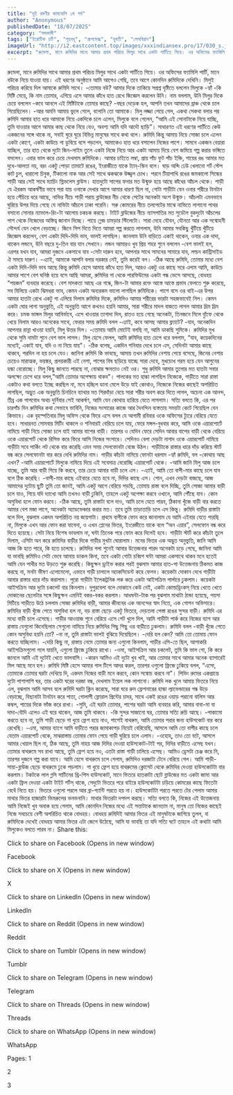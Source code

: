 ```yaml
---
title: "দুই রমণীর কামকেলি ১ম পর্ব"
author: "Anonymous"
publishedDate: "18/07/2025"
category: "সমকামী"
tags: ["ইরোটিক চটি", "গৃহবধূ", "গ্রুপসেক্স", "যুবতী", "লেসবিয়ান"]
imageUrl: "http://i2.eastcontent.top/images/xxxindiansex.pro/17/030_s.jpg"
excerpt: "রুমেলা, মানে রুমিদির সাথে আমার প্রথম পরিচয় মিলুর সাথে একটা পার্টিতে গিয়ে। ওর অফিসের ফ্যামিলি পার্টি, মানে বউকে নিয়ে যাওয়া যায়। এই ধরণের অনুষ্ঠানে আমি আগেও গেছি, তবে আগে কোনদিন রুমিদিকে দেখিনি। মি..."
---
```


রুমেলা, মানে রুমিদির সাথে আমার প্রথম পরিচয় মিলুর সাথে একটা পার্টিতে গিয়ে। ওর অফিসের ফ্যামিলি পার্টি, মানে বউকে নিয়ে যাওয়া যায়। এই ধরণের অনুষ্ঠানে আমি আগেও গেছি, তবে আগে কোনদিন রুমিদিকে দেখিনি। মিলুই পরিচয় করিয়ে দিল আমাকে রুমিদি সাথে।
-তোমার বউ? আমার দিকে তাকিয়ে সপ্রশ্ন দৃষ্টিতে বললেন মিলুকে
-হ্যাঁ
-কি মিষ্টি মেয়ে, কি নাম তোমার, এগিয়ে এসে আমার কাঁধে হাত রেখে জিজ্ঞেস করলেন উনি। নাম বললাম, উনি মিলুর দিকে চেয়ে বললেন
-কবে আনলে এই মিষ্টিটাকে তোমার কাছে?
-বছর দেড়েক হল, আপনি তখন আমাদের ব্রাঞ্চ থেকে চলে গিয়েছিলেন।
-আর অমনি আমায় ভুলে গেলে, বলোনি তো আমাকে।
মিলু লজ্জা পেয়ে গেল, একথা সেকথা বলার পর রুমিদি আমার হাত ধরে আমাকে নিয়ে একদিকে চলে এলেন, মিলুকে বলে গেলেন, “আমি এই সোনাটাকে নিয়ে যাচ্ছি, তুমি যাওয়ার আগে আমার কাছ থেকে নিয়ে যেও, অবশ্য আমি যদি আদৌ ছাড়ি”।
সাধারণত এই ধরণের পার্টিতে কেউ একজনের সঙ্গে থাকে না, সবাই ঘুরে ঘুরে বিভিন্ন মানুষের সাথে কথা বলে। রুমিদি কিন্তু আমায় নিয়ে সোজা চলে এলেন একটা কোণে, একটা কাউচে গা ডুবিয়ে বসে পড়লেন, আমাকেও হাত ধরে বসালেন নিজের পাশে। সামনে একজন বেয়ারা যাচ্ছিল, তার হাত থেকে দুটো জিন-লাইম তুলে একটা নিজে নিয়ে আর একটা আমায় দিয়ে বেশ জমিয়ে গল্প করার ভঙ্গিতে বসলেন।
এবার ভাল করে চেয়ে দেখলাম রুমিদিকে। আমার চাইতে লম্বা, প্রায় পাঁচ ফুট পাঁচ ইঞ্চি, গায়ের রঙ আমার মত দুধে-আলতা নয়, বরং একটু পোড়া তামাটে রঙের, ইংরাজীতে যাকে ট্যান্-স্কিন বলে। ঘাড় অব্দি ঢেউ খেলানো শর্ট স্টেপ কাট চুল, ধারালো চিবুক, টিকালো নাক আর সেই সাথে ঝকঝকে উজ্জ্বল চোখ। পরনে টিয়াপাখি রঙের জমকালো সিল্কের শাড়ী আর সেই সাথে ম্যাচিং স্লিভলেস ব্লাউস। হাতদুটো সাপের ফনার মত উন্মুক্ত হয়ে আছে কাঁধের আঁচল থেকে। শাড়ী যে ঐরকম আকর্ষণীয় ভাবে পরা যায় ওনাকে দেখার আগে আমার ধারণা ছিল না, গোটা শাড়ীটা যেন ওনার শরীরে টানটান হয়ে পেঁচিয়ে ধরে আছে, নাভির নীচে শাড়ী পরায় ব্লাউজের নীচ থেকে পেটের অনেকটা অংশ উন্মুক্ত। আঁচলটা এমনভাবে ঘুরিয়ে উপর দিয়ে গেছে যে নাভিটা আঁচলে ঢাকা পরেনি। সরু কোমরের নীচে তলপেটের মাঝে নাভিতে লাগানো পাথর বসানো সোনার ন্যাভাল-রিং-টা আলোয় চকচক করছে। টাইট ব্লাউজের নীচে ন্যাসপাতির মত সুডৌল বুকদুটো আঁচলের পাশ থেকে নিজেদের অস্তিত্ব জানান দিচ্ছে। পায়ে গ্লেজ চামড়ার স্টিলেটো। সারা দেহে যৌবন, যৌনতা আর এক সন্মোহনী সৌন্দর্য যেন খেলে বেড়াচ্ছে।
জিনে সিপ দিতে দিতে আমরা গল্প করতে লাগলাম, উনি আমার সবকিছু খুঁটিয়ে খুঁটিয়ে জিজ্ঞেস করলেন, বেশ একটা দিদি-দিদি ভাব, ভালই লাগছিল। জানলাম উনি বাড়িতে একাই থাকেন, ওনার এক দাদা, থাকেন লন্ডনে, উনি বছরে দু-তিন বার যান সেখানে। লন্ডন আমারও খুব প্রিয় শহর শুনে বললেন
-বেশ ভালই হল, এরপর যখন যাব, আমরা দুজনে একসাথে যাব
-সেটা দারুন হবে, আপনার সাথে সামনের সামারে যাব, লল্ডন কান্ট্রিসাইড ঐ সময়ে দারুণ।
-এ্যাই, আমাকে আপনি বলার দরকার নেই, তুমি করেই বল।
-ঠিক আছে রুমিদি, তোমার মধ্যে বেশ একটা দিদি-দিদি ভাব আছে কিন্তু
রুমিদি হেসে আমায় কাঁধে হাত দিল, আরও একটু ওর কাছে সরে এলাম আমি, কাউচে আমার পাশে বেশ ঘনিষ্ঠ হয়ে বসে আছি আমরা, রুমিদির গা থেকে পারফিউমের একটা গন্ধ ভেসে আসছে, বোধহয় “পয়জন” ব্যবহার করেছে। বেশ মাদকতা আছে এর গন্ধে, জিন-টা আমার রক্তে আস্তে আস্তে প্রভাব ফেলতে শুরু করেছে, সব মিলিয়ে একটা ঝিমধরা ভাব, কেমন একটা অন্যরকম ভালো লাগছিল রুমিদিকে। পাশে বসে ওর থাই-এর উপর আমার হাতটা রেখে একটু গা এলিয়ে দিলাম রুমিদির দিকে, রুমিদিও আমার শরীরের ভারটা সহজভাবেই নিল। কেমন একটা ঘোর লাগা অনুভুতি, এই অনুভুতি আগে কখনও হয়নি আমার, সারা শরীরে মাদল বাজতে লাগল আমার দ্রিম দ্রিম করে।
চমক ভাঙ্গল মিলুর আবির্ভাবে, এসে খাওয়ার তাগাদা দিল, রাতও হয়ে গেছে অনেকটা, তিনজনে মিলে ব্যুঁফে থেকে খেয়ে নিলাম আরও অনেকের সাথে, ফেরার সময় রুমিদি বলল
-এ্যাই, কবে আসছ আমার ফ্ল্যাটে?
-যাব, অনেকদিন আপনার রান্না খাওয়া হয়নি, মিলু উত্তর দিল।
-তোমায় আমি মোটেই বলছি না, আমি ডাকছি সুমিকে। রুমিদির মুখ থেকে সুমি নামটা শুনে বেশ ভাল লাগল।
মিলু হেসে ফেলল, আমি রুমিদির্ হাত চেপে ধরে বললাম, “যাব, কয়েকদিনের মধ্যেই, একাই যাব, যদি ও না নিয়ে যায়”।
-ঠিক বলেছ, একদিন শনিবার দেখে চলে এস, সেদিনটা আমার কাছে থাকবে, পরদিন না হয় চলে যেও।
জানিনা রুমিদি কি ভাবছে, আমায় তখন রুমিদির নেশায় পেয়ে বসেছে, জিনের নেশার চেয়েও মারাত্মক, ভয়ঙ্কর, প্রলয়কারী এই নেশা, পাপের বিষ ছড়িয়ে যাচ্ছে সারা দেহে, মুখচোখ গরম হয়ে যেন আগুনের হল্কা বেরোচ্ছে। মিলু কিছু জানতে পারছে না, বোঝার ক্ষমতাও নেই ওর। শুধু রুমিদি আমার তুলোর মত হাতটা সবার অলক্ষ্যে চেপে ধরে বলল,”আমি তোমার অপেক্ষায় থাকব”।
পালকের মত হাল্কা লাগছিল নিজেকে, গাড়ীতে সারা রাস্তা একটাও কথা বলতে ইচ্ছে করছিল না, মনে হচ্ছিল ডানা মেলে উড়ে যাই কোথাও, নিজেকে নিজের কাছেই অপরিচিত লাগছিল, অদ্ভুত এক অনুভুতি চিনচিনে ব্যাথার মত শিরদাঁড়া বেয়ে সারা শরীর অবশ করে দিতে লাগল, অচেনা এক আনন্দ, তীব্র এক পাপবোধ অথচ দুর্নিবার সেই আকর্ষণ, আমি যেন কোথায় হারিয়ে যেতে লাগলাম।
সত্যি বলতে কি, এর পর চারপাঁচ দিন রুমিদির কথা সেভাবে ভাবিনি, নিজের সংসারের কাজে আর দৈনন্দিন ব্যস্ততায় সময়টা কেটে গিয়েছিল যেন কিভাবে। এক বৃহস্পতিবার মিলু অফিস থেকে ফিরে এসে বলল যে আগামী রবিবার ওকে অফিসের ট্যুরে বেরিয়ে যেতে হবে। সাধারনত সোমবার মিটিং থাকলে ও শনিবারই বেরিয়ে চলে যায়, ফেরে মঙ্গল-বুধবার করে, আমি ওকে এয়ারপোর্টে নামিয়ে গাড়ী নিয়ে সোজা চলে যাই আমার বাপের বাড়ী।
তারপর ও যেদিন ফেরে সেদিন আবার বাপের বাড়ী থেকে বেরিয়ে ওকে এয়ারপোর্ট থেকে রিসিভ করে ফিরে আসি নিজের সংসারে। সেদিনও বেলা দেড়টা নাগাদ ওকে এয়ারপোর্ট নামিয়ে গাড়ীটা সবে পার্কিং লট থেকে বার করেছি এমন সময় সেলফোনটা বেজে উঠল। গাড়ীটাকে রাস্তার ধারে দাঁড় করিয়ে স্টার্ট বন্ধ করে সেলফোনটা বার করে দেখি রুমিদির নাম। গাড়ীর কাঁচটা নামিয়ে ফোনটা ধরলাম
-হ্যাঁ রুমিদি, বল
-কোথায় আছ এখন?
-আমি এয়ারপোর্টে মিলুকে নামিয়ে দিয়ে এই সবেমাত্র বেরোচ্ছি এয়ারপোর্ট থেকে।
-আমি জানি মিলু আজ চলে যাচ্ছে, তুমি আর বাড়ী গিয়ে কি করবে, তার চেয়ে আমার বাড়ী চলে এস।
-এ্যাই, আমি তো বাপী-মার কাছে চলে যাব বলে ঠিক করেছি।
-বাপী-মার কাছে এইবারে যেতে হবে না, দিদির কাছে এস। শোন, এখন দেড়টা বাজছে, আজ আমাদের দুটোয় ছুটি তুমি তো জানই, আমি একটু আগে বেরিয়ে পড়ছি, তোমায় রাস্তা বলে দিচ্ছি, তুমি সোজা আমার বাড়ী চলে যাও, গিয়ে যদি দ্যাখো আমি তখনও বাড়ী ঢুকিনি, তাহলে একটু অপেক্ষা করবে ওখানে, আমি পৌঁছে যাব। কোন অসুবিধা হলে ফোন করবে।
-ঠিক আছে, তুমি রাস্তাটা বলে দাও, আমি চলে যেতে পারব, ঠিকানা খুঁজে বাড়ী বার করতে আমার বেশ মজা লাগে, অনেকটা অ্যাডভেঞ্চার করার মত। তবে তুমি তাড়াতাড়ি চলে এস কিন্তু।
রুমিদি বাড়ীর রাস্তাটা বলে দিল, বুঝলাম একদম অপরিচিত নয় জায়গাটা। প্রথমে বাপীকে ফোন করে জানালাম যে আমি এইবার যেতে পারছি না, মিলুকে এখন আর ফোন করা যাবেনা, ও এখন প্লেনের ভিতর, ইংরেজীতে যাকে বলে “অন এয়ার”, সেলফোন বন্ধ করে দিতে হয়েছে। সেটা নিয়ে বিশেষ ভাবলাম না, ঘন্টা তিনেক পরে ফোন করে দিলেই হবে।
গাড়ীটা স্টার্ট করে কাঁচটা তুলে দিলাম, এসিটা অন করে রুমিদির বাড়ীর দিকে গাড়ীর মুখটা ঘোরালাম। মনের ভিতর এক অদ্ভুত অনুভুতি, জানি আমি আজ কি হতে পারে, কি হতে চলেছে। রুমিদির গলা শুনেই আমার উত্তেজনার পারদ অনেকটা চড়ে গেছে, জানিনা আমি যা ভাবছি রুমিদিও সেটা ভেবে আমায় ডাকল কিনা, তবে একটা গোটা চব্বিশ ঘন্টা আমরা একসাথে থাকব মনে হতেই আমি যেন পাখীর মত উড়তে শুরু করেছি। কিছুক্ষন ড্রাইভ করার পরই বুঝলাম আমার হাত-পা উত্তেজনায় ঠিকমত কাজ করছে না, মনটা ভীষণ এলোমেলো, এভাবে গাড়ী চালালে অ্যাকসিডেন্ট করে ফেলব।
কয়েকটা দোকান দেখে গাড়ীটা আবার রাস্তার ধারে দাঁড় করালাম। পুরো গাড়ীটা ইলেকট্রনিক লক করে একটা আইসক্রিম পার্লারে ঢুকলাম। কয়েকটা আইসক্রিম আর দুটো চকলেট বার কিনলাম। দুপুরবেলা বলে দোকানে কেউ নেই, একটা কোল্ডড্রিংকস্ নিয়ে খেতে খেতে দোকানের ছেলেটার সঙ্গে কিছুক্ষন এমনিই বকর-বকর করলাম। আধঘন্টা-টাক পর বুঝলাম মাথাটা ঠান্ডা হয়েছে, পয়সা মিটিয়ে গাড়ীতে উঠে চললাম সোজা রুমিদির বাড়ী, আমার জীবনের এক আনন্দের স্বাদ নিতে, এক গোপন অভিসারে।
রুমিদির বাড়ী খুঁজে পেতে অসুবিধা হল না, বড় রাস্তা ছেড়ে একটু ভিতরে, দেড়তলা পেস্তা রঙের সুন্দর বাড়ী। রুমিদি এর মধ্যে বাড়ী চলে এসেছে। গাড়ীর আওয়াজ শুনে বেরিয়ে এসে গেট খুলে দিল, আমি গাড়ীটা পার্ক করে নিজের ব্যাগ আর রাস্তায় যেগুলো কিনেছিলাম সেগুলো নামিয়ে নিয়ে রুমিদির পিছু পিছু ওর বাড়ীতে ঢুকলাম। রুমিদি বলল
-বাড়ী খুঁজে পেতে কোন অসুবিধা হয়নি তো?
-না না, তুমি রাস্তাটা ভালই বুঝিয়ে দিয়েছিলে।
-দেরি হল কেন? আমি তো তোমায় ফোন করতে যাচ্ছিলাম।
-দেরি কিছু না, রাস্তায় নেমে তোমার জন্য এগুলো কিনলাম, গাড়ীর এসি-তে ছিল, আশাকরি আইসক্রিমগুলো গলে যায়নি, এগুলো ফ্রিজে ঢুকিয়ে রাখো।
-ওমা, আইসক্রিম আর চকলেট, তুমি কি ভাল গো, কি করে জানলে আমি এই দুটোই খেতে ভালবাসি।
-কারন আমিও এই দুটো খুব খাই, আর তোমার সাথে আমার অনেক ব্যাপারেই মিল আছে মনে হল।
রুমিদি মিষ্টি হেসে আমার গাল টিপে আদর করল, তারপর ওগুলো ফ্রিজে ঢুকিয়ে বলল, “এসো, তোমাকে তোমার ঘরটা দেখিয়ে দি, একদম নিজের বাড়ী মনে করবে, কোন সঙ্কোচ করবে না”। লিভিং রুমের একপ্রান্তে দুটো পাশাপাশি ঘর, তার একটা ঘরের দরজা বন্ধ, দেখলাম ইয়েল লক লাগানো। রুমিদি লক খুলে আমায় ভিতরে নিয়ে এল, বুঝলাম আমি আসব বলে রুমিদি ঘরটা ক্লিন করেছে, সারা ঘরে রুম ফ্রেশনারের হাল্কা ল্যাভেন্ডারের গন্ধ উড়ে বেড়াচ্ছে, বিছানাটা টানটান করে পাতা, গোলাপী ফ্লোরাল প্রিন্টের চাদর, সাথে একই রঙের ওয়াড় পরানো বালিস আর কম্বল, পায়ের দিকে ভাঁজ করে রাখা।
-সুমি, এই ঘরটা তোমার, পাশের ঘরটা আমি ব্যবহার করি, আমার বাবা-মা বা দাদা-বৌদি এলেও এই ঘরে থাকেন, আজ তুমি থাকবে।
-কি সুন্দর সাজানো ঘর, তোমার সত্যি রুচি আছে।
-পাকামো করতে হবে না, তুমি শাড়ী ছেড়ে গা ধুয়ে ফ্রেশ হয়ে নাও, পাশেই বাথরুম, আমি তোমার পরার জন্য হাউসকোট বার করে রেখেছি।
-এমা, আমার ব্যাগে আমি বাড়ীতে পরার জামাকাপড় নিয়েই বেরিয়েছি, আসলে আমি তো বাপীর কাছে চলে যেতাম এয়ারপোর্ট থেকে, মাঝরাস্তায় তোমার ফোন পেয়ে গাড়ী ঘুরিয়ে চলে এলাম।
-ওহোহ্, তাও তো বটে, আসলে আমার খেয়াল ছিল না, ঠিক আছে, তুমি নাহয় আজ দিদির দেওয়া হাউসকোট-টাই পর, দিদির বাড়ীতে এসেছ যখন। তোমার বাথরুমে সব রাখা আছে, তুমি ফ্রেশ হয়ে নও, এতটা রাস্তা গাড়ী চালিয়ে এসেছ। আমিও ড্রেসটা চেঞ্জ করে নি, তারপর দুজনে গল্প করা যাবে।
আমি হেসে বাথরুমে চলে গেলাম, রুমিদিও দরজাটা টেনে বেরিয়ে গেল। আমি শাড়ী-সায়া-ব্লাউজ ছেড়ে বাথরুমে ঢুকে পড়লাম। গা ধুয়ে ফ্রেশ হয়ে বাথরুমের ক্লোসেট থেকে রুমিদির দেওয়া হাউসকোটটা বার করলাম। টকটকে লাল গ্লসি সাটিনের থ্রি-পিস হাউসকোট, মানে ভিতরে হাতকাটা ছোট ব্লাউজের মত একটা জামা আর একটা ফ্রিল দেওয়া একটা টাইট শর্টস্ থাকে, সেদুটো ভিতরে পরে বাইরে হাউসকোটটা চড়িয়ে কোমরের কাছে ফিতেটা বেধেঁ নিতে হয়। ভিতরে ওগুলো পরলে আর ব্রা-প্যান্টি পরতে হয় না।
হাউসকোটটা পরতে পরতে টের পেলাম আমার মাথার ভিতর হাজারটা ভিমরুলের ভনভনানি। মাথার ভিতরটা দপদপ করছে। সত্যি বলতে কি, নিজের এই উত্তেজনায় আমি নিজেই খুব অবাক হয়ে গেলাম, আমি কোনদিন নিজের মধ্যে এই সত্তাটাকে জানতাম না, মানুষ তো নিজের কাছেই নিজে সবচেয়ে বেশী অপরিচিত থাকে বোধহয়। বোধহয় রুমিদিই আমার ভিতর এই মানুষটাকে জাগিয়ে তুলল, বা রুমিদিকে দেখেই বোধহয় আমার ভিতর এটা জেগে উঠেছে, আমি যা ভাবছি তা যদি সত্যি ঘটে তাহলে এই কথাটা আমি মিলুকেও বলতে পারব না।
Share this:


Click to share on Facebook (Opens in new window)


Facebook




Click to share on X (Opens in new window)


X




Click to share on LinkedIn (Opens in new window)


LinkedIn




Click to share on Reddit (Opens in new window)


Reddit




Click to share on Tumblr (Opens in new window)


Tumblr




Click to share on Telegram (Opens in new window)


Telegram




Click to share on Threads (Opens in new window)


Threads




Click to share on WhatsApp (Opens in new window)


WhatsApp


Pages: 
1
 
2
 
3
